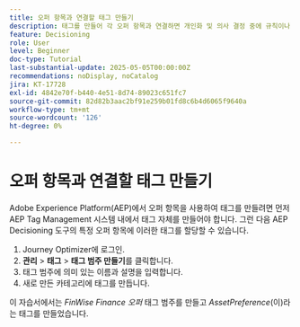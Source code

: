```yaml
---
title: 오퍼 항목과 연결할 태그 만들기
description: 태그를 만들어 각 오퍼 항목과 연결하면 개인화 및 의사 결정 중에 규칙이나 전략을 더 쉽게 검색하고, 필터링하고, 적용할 수 있습니다.
feature: Decisioning
role: User
level: Beginner
doc-type: Tutorial
last-substantial-update: 2025-05-05T00:00:00Z
recommendations: noDisplay, noCatalog
jira: KT-17728
exl-id: 4842e70f-b440-4e51-8d74-89023c651fc7
source-git-commit: 82d82b3aac2bf91e259b01fd8c6b4d6065f9640a
workflow-type: tm+mt
source-wordcount: '126'
ht-degree: 0%

---
```


# 오퍼 항목과 연결할 태그 만들기

Adobe Experience Platform(AEP)에서 오퍼 항목을 사용하여 태그를 만들려면 먼저 AEP Tag Management 시스템 내에서 태그 자체를 만들어야 합니다. 그런 다음 AEP Decisioning 도구의 특정 오퍼 항목에 이러한 태그를 할당할 수 있습니다.

1. Journey Optimizer에 로그인.
1. **관리** > **태그** > **태그 범주 만들기**&#x200B;를 클릭합니다.
1. 태그 범주에 의미 있는 이름과 설명을 입력합니다.
1. 새로 만든 카테고리에 태그를 만듭니다.

이 자습서에서는 _FinWise Finance 오퍼_ 태그 범주를 만들고 _AssetPreference_(이)라는 태그를 만들었습니다.

